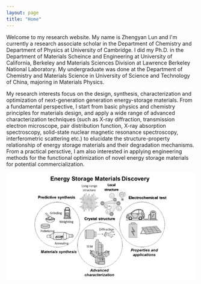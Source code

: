 ```yaml
---
layout: page
title: "Home"
---
```



Welcome to my research website. My name is Zhengyan Lun and I'm currently a research associate scholar in the Department of Chemistry and Department of Physics at University of Cambridge. I did my Ph.D. in the Department of Materials Scheince and Engineering at University of California, Berkeley and Materials Sciences Division at Lawrence Berkeley National Laboratory. My undergraduate was done at the Department of Chemistry and Materials Science in University of Science and Technology of China, majoring in Materials Physics.

My research interests focus on the design, synthesis, characterization and optimization of next-generation generation energy-storage materials. From a fundamental perspective, I start from basic physics and chemistry principles for materials design, and apply a wide range of advanced characterization techniques (such as X-ray diffraction, transmission electron microscope, pair distribution function, X-ray absorption spectroscopy, solid-state nuclear magnetic resonance spectroscopy, interferometric scattering etc.) to elucidate the structure-property relationship of energy storage materials and their degradation mechanisms. From a practical persctive, I am also interested in applying engineering methods for the functional optimization of novel energy storage materials for potential commercialization.  

![Frontpage](/Frontpage.jpg)
